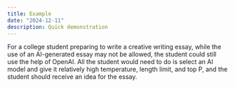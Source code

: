 ```yaml
---
title: Example
date: "2024-12-11"
description: Quick demonstration
---
```

For a college student preparing to write a creative writing essay, while the use of an AI-generated essay may not be allowed, the student could still use the help of OpenAI. All the student would need to do is select an AI model and give it relatively high temperature, length limit, and top P, and the student should receive an idea for the essay.